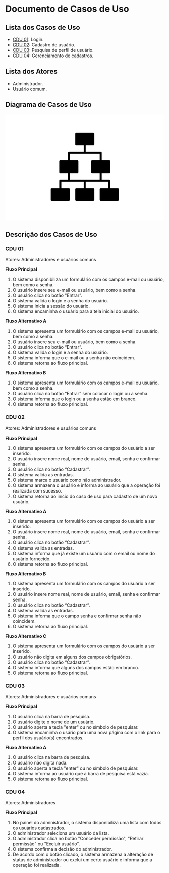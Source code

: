 # Documento de Casos de Uso

## Lista dos Casos de Uso

 - [CDU 01](#CDU-01): Login.
 - [CDU 02](#CDU-02): Cadastro de usuário.
 - [CDU 03](#CDU-03): Pesquisa de perfil de usuário.
 - [CDU 04](#CDU-04): Gerenciamento de cadastros.


## Lista dos Atores

 - Administrador.
 - Usuário comum.

## Diagrama de Casos de Uso

![Diagrama de Casos de Uso](diagrama-exemplo.png)

## Descrição dos Casos de Uso

### CDU 01

Atores: Administradores e usuários comuns

**Fluxo Principal**

1. O sistema disponibiliza um formulário com os campos e-mail ou usuário, bem como a senha.
2. O usuário insere seu e-mail ou usuário, bem como a senha.
3. O usuário clica no botão "Entrar".
4. O sistema valida o login e a senha do usuário.
5. O sistema inicia a sessão do usuário.
6. O sistema encaminha o usuário para a tela inicial do usuário.

**Fluxo Alternativo A**

1. O sistema apresenta um formulário com os campos e-mail ou usuário, bem como a senha.
2. O usuário insere seu e-mail ou usuário, bem como a senha.
3. O usuário clica no botão “Entrar”.
4. O sistema valida o login e a senha do usuário.
5. O sistema informa que o e-mail ou a senha não coincidem.
6. O sistema retorna ao fluxo principal.

**Fluxo Alternativo B**

1. O sistema apresenta um formulário com os campos e-mail ou usuário, bem como a senha.
2. O usuário clica no botão “Entrar” sem colocar o login ou a senha.
3. O sistema informa que o login ou a senha estão em branco.
4. O sistema retorna ao fluxo principal.

### CDU 02

Atores: Administradores e usuários comuns

**Fluxo Principal**

1. O sistema apresenta um formulário com os campos do usuário a ser inserido.
2. O usuário insere nome real, nome de usuário, email, senha e confirmar senha.
3. O usuário clica no botão “Cadastrar”.
4. O sistema valida as entradas.
5. O sistema marca o usuário como não administrador. 
6. O sistema armazena o usuário e informa ao usuário que a operação foi realizada com sucesso.
7. O sistema retorna ao início do caso de uso para cadastro de um novo usuário.

**Fluxo Alternativo A**

1. O sistema apresenta um formulário com os campos do usuário a ser inserido.
2. O usuário insere nome real, nome de usuário, email, senha e confirmar senha.
3. O usuário clica no botão “Cadastrar”.
4. O sistema valida as entradas.
5. O sistema informa que já existe um usuário com o email ou nome do usuário fornecido.
6. O sistema retorna ao fluxo principal.

**Fluxo Alternativo B**

1. O sistema apresenta um formulário com os campos do usuário a ser inserido.
2. O usuário insere nome real, nome de usuário, email, senha e confirmar senha.
3. O usuário clica no botão “Cadastrar”.
4. O sistema valida as entradas.
5. O sistema informa que o campo senha e confirmar senha não coincidem.
6. O sistema retorna ao fluxo principal.

**Fluxo Alternativo C**

1. O sistema apresenta um formulário com os campos do usuário a ser inserido.
2. O usuário não digita em alguns dos campos obrigatórios.
3. O usuário clica no botão “Cadastrar”.
4. O sistema informa que alguns dos campos estão em branco.
5. O sistema retorna ao fluxo principal.

### CDU 03
 
Atores: Administradores e usuários comuns

**Fluxo Principal**

1. O usuário clica na barra de pesquisa.
2. O usuário digite o nome de um usuário.
3. O usuário aperta a tecla "enter" ou no símbolo de pesquisar.
4. O sistema encaminha o usário para uma nova página com o link para o perfil dos usuário(s) encontrados.

**Fluxo Alternativo A**

1. O usuário clica na barra de pesquisa.
2. O usuário não digita nada.
3. O usuário aperta a tecla "enter" ou no símbolo de pesquisar.
4. O sistema informa ao usuário que a barra de pesquisa está vazia.
5. O sistema retorna ao fluxo principal.

### CDU 04

Atores: Administradores

**Fluxo Principal**

1. No painel do administrador, o sistema disponibiliza uma lista com todos os usuários cadastrados.
2. O administrador seleciona um usuário da lista.
3. O administrador clica no botão "Conceder permissão", "Retirar permissão" ou "Excluir usuário".
4. O sistema confirma a decisão do administrador.
5. De acordo com o botão clicado, o sistema armazena a alteração de status de administrador ou exclui um certo usuário e informa que a operação foi realizada.
